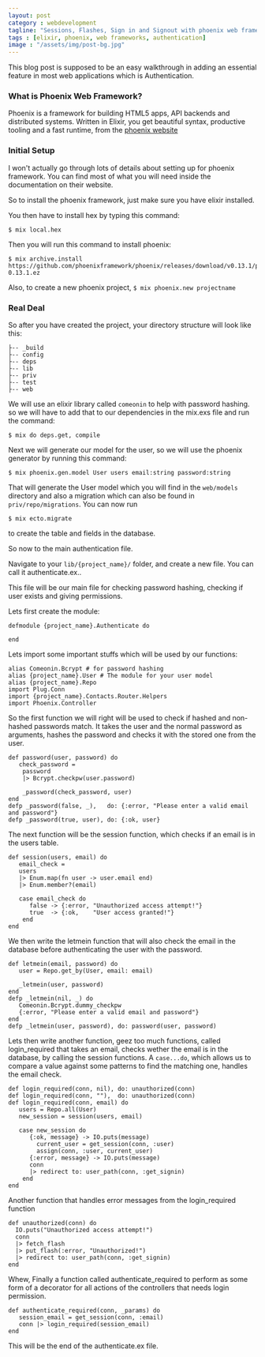 ```yaml
---
layout: post
category : webdevelopment
tagline: "Sessions, Flashes, Sign in and Signout with phoenix web framework"
tags : [elixir, phoenix, web frameworks, authentication]
image : "/assets/img/post-bg.jpg"
---
```


This blog post is supposed to be an easy walkthrough in adding an essential feature in most 
web applications which is Authentication.

### What is Phoenix Web Framework?

Phoenix is a framework for building HTML5 apps, API backends and distributed systems. 
Written in Elixir, you get beautiful syntax, productive tooling and a fast runtime,
from the [phoenix website](www.phoenixframework.org)

### Initial Setup

I won't actually go through lots of details about setting up for phoenix framework.
You can find most of what you will need inside the documentation on their website.

So to install the phoenix framework, just make sure you have elixir installed.

You then have to install hex by typing this command:

	$ mix local.hex

Then you will run this command to install phoenix:

	$ mix archive.install https://github.com/phoenixframework/phoenix/releases/download/v0.13.1/phoenix_new-0.13.1.ez

Also, to create a new phoenix project, ``` $ mix phoenix.new projectname ```


### Real Deal

So after you have created the project, your directory structure will look like this: 
	
	├-- _build
	├-- config
	├-- deps
	├-- lib
	├-- priv
	├-- test
	├-- web
	 
We will use an elixir library called ``` comeonin ``` to help with password hashing. so we will have to add that to our dependencies in the mix.exs file and run the command:


	$ mix do deps.get, compile


Next we will generate our model for the user, so we will use the phoenix generator by running this command: 

	$ mix phoenix.gen.model User users email:string password:string

That will generate the User model which you will find in the `web/models` directory and also a migration which can also be found in `priv/repo/migrations`. You can now run 
	
	$ mix ecto.migrate

to create the table and fields in the database.

So now to the main authentication file.

Navigate to your ```lib/{project_name}/``` folder, and create a new file. You can call it authenticate.ex..

This file will be our main file for checking password hashing, checking if user exists and giving permissions.

Lets first create the module:
	
	defmodule {project_name}.Authenticate do
		
	end

Lets import some important stuffs which will be used by our functions:
	
	alias Comeonin.Bcrypt # for password hashing
	alias {project_name}.User # The module for your user model
	alias {project_name}.Repo
	import Plug.Conn
	import {project_name}.Contacts.Router.Helpers
	import Phoenix.Controller

So the first function we will right will be used to check if hashed and non-hashed passwords match. It takes the user and the normal password as arguments, hashes the password and checks it with the stored one from the user.
	

	def password(user, password) do
       check_password =
        password
     	|> Bcrypt.checkpw(user.password)

        _password(check_password, user)
    end
    defp _password(false, _),   do: {:error, "Please enter a valid email and password"}
    defp _password(true, user), do: {:ok, user}



The next function will be the session function, which checks if an email is in the users table.
	
	def session(users, email) do
	   email_check =
	   users
	   |> Enum.map(fn user -> user.email end)
	   |> Enum.member?(email)

	   case email_check do
	      false -> {:error, "Unauthorized access attempt!"}
	      true  -> {:ok,    "User access granted!"}
	    end
	end

We then write the letmein function that will also check the email in the database before authenticating the user with the password.
		
	def letmein(email, password) do
	   user = Repo.get_by(User, email: email)

	   _letmein(user, password)
	end
	defp _letmein(nil, _) do
	   Comeonin.Bcrypt.dummy_checkpw
	   {:error, "Please enter a valid email and password"}
	end
	defp _letmein(user, password), do: password(user, password)

Lets then write another function, geez too much functions, called login_required that takes an email, checks wether the email is in the database, by calling the session functions. A ```case...do```, which allows us to compare a value against some patterns to find the matching one, handles the email check.
	
	def login_required(conn, nil), do: unauthorized(conn)
	def login_required(conn, ""),  do: unauthorized(conn)
	def login_required(conn, email) do
	   users = Repo.all(User)
	   new_session = session(users, email)

	   case new_session do
	      {:ok, message} -> IO.puts(message)
	        current_user = get_session(conn, :user)
	        assign(conn, :user, current_user)
	      {:error, message} -> IO.puts(message)
	      conn
	      |> redirect to: user_path(conn, :get_signin)
	    end
	end

Another function that handles error messages from the login_required function
	
	def unauthorized(conn) do
      IO.puts("Unauthorized access attempt!")
      conn
      |> fetch_flash
      |> put_flash(:error, "Unauthorized!")
      |> redirect to: user_path(conn, :get_signin)
    end

Whew, Finally a function called authenticate_required to perform as some form of a decorator for all actions of the controllers that needs login permission.
	
	def authenticate_required(conn, _params) do
	   session_email = get_session(conn, :email)
	   conn |> login_required(session_email)
	end

This will be the end of the authenticate.ex file.